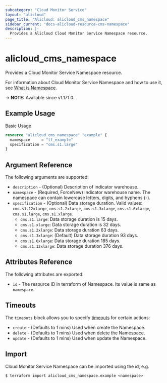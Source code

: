 ```yaml
---
subcategory: "Cloud Monitor Service"
layout: "alicloud"
page_title: "Alicloud: alicloud_cms_namespace"
sidebar_current: "docs-alicloud-resource-cms-namespace"
description: |-
  Provides a Alicloud Cloud Monitor Service Namespace resource.
---
```


# alicloud_cms_namespace

Provides a Cloud Monitor Service Namespace resource.

For information about Cloud Monitor Service Namespace and how to use it, see [What is Namespace](https://www.alibabacloud.com/help/en/cloudmonitor/latest/createhybridmonitornamespace).

-> **NOTE:** Available since v1.171.0.

## Example Usage

Basic Usage

```terraform
resource "alicloud_cms_namespace" "example" {
  namespace     = "tf_example"
  specification = "cms.s1.large"
}
```

## Argument Reference

The following arguments are supported:

* `description` - (Optional) Description of indicator warehouse.
* `namespace` - (Required, ForceNew) Indicator warehouse name. The namespace can contain lowercase letters, digits, and hyphens (-).
* `specification` - (Optional) Data storage duration. Valid values: `cms.s1.12xlarge`, `cms.s1.2xlarge`, `cms.s1.3xlarge`, `cms.s1.6xlarge`, `cms.s1.large`, `cms.s1.xlarge`. 
  - `cms.s1.large`: Data storage duration is 15 days. 
  - `cms.s1.xlarge`: Data storage duration is 32 days. 
  - `cms.s1.2xlarge`: Data storage duration 63 days.
  - `cms.s1.3xlarge`: (Default) Data storage duration 93 days.
  - `cms.s1.6xlarge`: Data storage duration 185 days.
  - `cms.s1.12xlarge`: Data storage duration 376 days.

## Attributes Reference

The following attributes are exported:

* `id` - The resource ID in terraform of Namespace. Its value is same as `namespace`.

## Timeouts

The `timeouts` block allows you to specify [timeouts](https://www.terraform.io/docs/configuration-0-11/resources.html#timeouts) for certain actions:

* `create` - (Defaults to 1 mins) Used when create the Namespace.
* `delete` - (Defaults to 1 mins) Used when delete the Namespace.
* `update` - (Defaults to 1 mins) Used when update the Namespace.

## Import

Cloud Monitor Service Namespace can be imported using the id, e.g.

```shell
$ terraform import alicloud_cms_namespace.example <namespace>
```